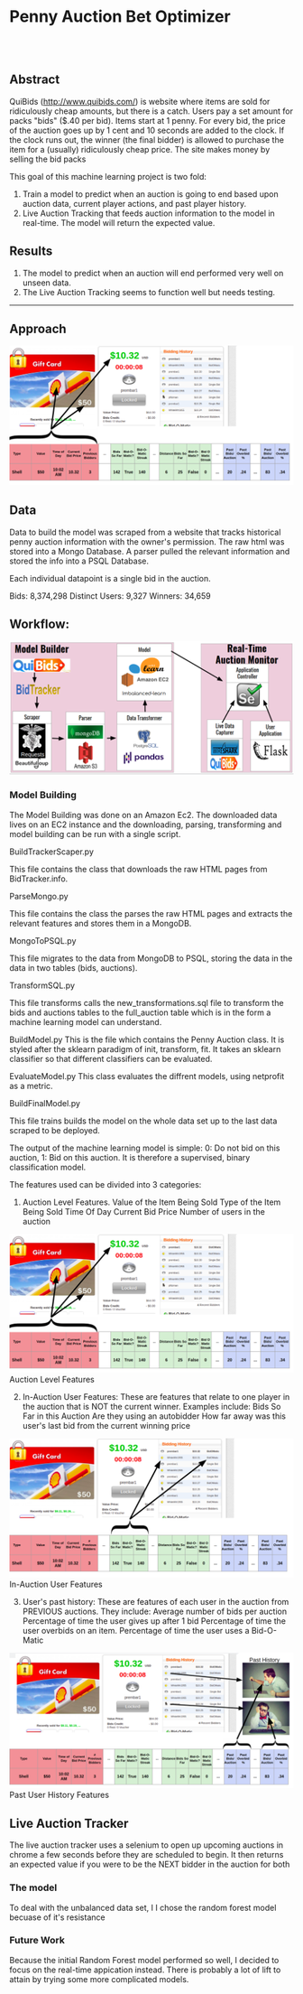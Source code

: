 # Penny Auction Bet Optimizer  
<br><br>
## Abstract

QuiBids (http://www.quibids.com/) is website where items are sold for ridiculously cheap amounts, but there is a catch.  Users pay a set amount for packs "bids" ($.40 per bid).  Items start at 1 penny.  For every bid, the price of the auction goes up by 1 cent and 10 seconds are added to the clock. If the clock runs out, the winner (the final bidder) is allowed to purchase the item for a (usually) ridiculously cheap price.  The site makes money by selling the bid packs

This goal of this machine learning project is two fold:

  1) Train a model to predict when an auction is going to end based upon auction data, current player actions, and past player history.
  2) Live Auction Tracking that feeds auction information to the model in real-time.  The model will return the expected value.
  
## Results

  1) The model to predict when an auction will end performed very well on unseen data. 
  2) The Live Auction Tracking seems to function well but needs testing.
  
---  
  
## Approach

![image](https://github.com/pkgalea/PennyAuction/blob/master/images/auctionlevel.png)
  
## Data

Data to build the model was scraped from a website that tracks historical penny auction information with the owner's permission.  The raw html was stored into a Mongo Database.  A parser pulled the relevant information and stored the info into a PSQL Database.  

Each individual datapoint is a single bid in the auction. 

Bids: 8,374,298
Distinct Users: 9,327
Winners: 34,659

## Workflow:

![image](https://github.com/pkgalea/PennyAuction/blob/master/images/workflow.png)


### Model Building
The Model Building was done on an Amazon Ec2.  The downloaded data lives on an EC2 instance and the downloading, parsing, transforming and model building can be run with a single script.

BuildTrackerScaper.py

This file contains the class that downloads the raw HTML pages from BidTracker.info.

ParseMongo.py

This file contains the class the parses the raw HTML pages and extracts the relevant features and stores them in a MongoDB.

MongoToPSQL.py

This file migrates to the data from MongoDB to PSQL, storing the data in the data in two tables (bids, auctions).

TransformSQL.py 

This file transforms calls the new_transformations.sql file to transform the bids and auctions tables to the full_auction table which is in the form a machine learning model can understand.

BuildModel.py
This is the file which contains the Penny Auction class.  It is styled after the sklearn paradigm of init, transform, fit.  It takes an sklearn classifier so that different classifiers can be evaluated.

EvaluateModel.py
This class evaluates the diffrent models, using netprofit as a metric.

BuildFinalModel.py

This file trains builds the model on the whole data set up to the last data scraped to be deployed.


The output of the machine learning model is simple:  0: Do not bid on this auction,  1: Bid on this auction.  It is therefore a supervised, binary classification model. 


The features used can be divided into 3 categories:

1) Auction Level Features.
       Value of the Item Being Sold
       Type of the Item Being Sold
       Time Of Day
       Current Bid Price
       Number of users in the auction
       
![image](https://github.com/pkgalea/PennyAuction/blob/master/images/auctionlevel.png)
Auction Level Features
       
2) In-Auction User Features:
       These are features that relate to one player in the auction that is NOT the current winner.  Examples include:
       Bids So Far in this Auction
       Are they using an autobidder
       How far away was this user's last bid from the current winning price

![image](https://github.com/pkgalea/PennyAuction/blob/master/images/user-inauction.png)
In-Auction User Features

3) User's past history:
       These are features of each user in the auction from PREVIOUS auctions.  They include:
       Average number of bids per auction
       Percentage of time the user gives up after 1 bid
       Percentage of time the user overbids on an item.
       Percentage of time the user uses a Bid-O-Matic

![image](https://github.com/pkgalea/PennyAuction/blob/master/images/past.png)
Past User History Features

## Live Auction Tracker

The live auction tracker uses a selenium to open up upcoming auctions in chrome a few seconds before they are scheduled to begin.  It then returns an expected value if you were to be the NEXT bidder in the auction for both 

### The model

To deal with the unbalanced data set, I I chose the random forest model becuase of it's resistance

### Future Work

Because the initial Random Forest model performed so well, I decided to focus on the real-time appication instead.  There is probably a lot of lift to attain by trying some more complicated models.  


